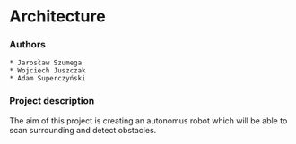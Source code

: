 # Architecture #

### Authors ###
    * Jarosław Szumega
    * Wojciech Juszczak
    * Adam Superczyński
    
### Project description ###
The aim of this project is creating an autonomus robot which will be able to scan surrounding and detect obstacles.